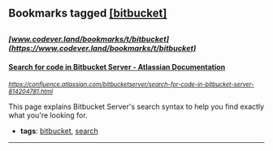 ## Bookmarks tagged [[bitbucket]](https://www.codever.land/search?q=[bitbucket])

_<sup><sup>[www.codever.land/bookmarks/t/bitbucket](https://www.codever.land/bookmarks/t/bitbucket)</sup></sup>_
---
#### [Search for code in Bitbucket Server - Atlassian Documentation](https://confluence.atlassian.com/bitbucketserver/search-for-code-in-bitbucket-server-814204781.html)
_<sup>https://confluence.atlassian.com/bitbucketserver/search-for-code-in-bitbucket-server-814204781.html</sup>_

This page explains Bitbucket Server's search syntax to help you find exactly what you're looking for.
* **tags**: [bitbucket](../tagged/bitbucket.md), [search](../tagged/search.md)
---
